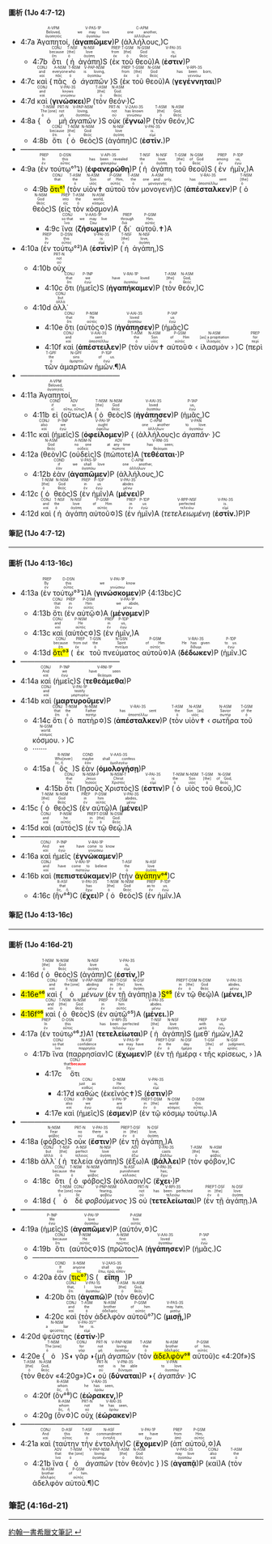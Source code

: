 #### 圖析 (1Jo 4:7-12)


- 4:7a <RUBY><ruby><ruby>Ἀγαπητοί,<rt>ἀγαπητός</rt></ruby><rt>Beloved,</rt></ruby><rt>A-VPM</rt></RUBY> (<RUBY><ruby><ruby><strong>ἀγαπῶμεν</strong><rt>ἀγαπάω</rt></ruby><rt>we may love</rt></ruby><rt>V-PAS-1P</rt></RUBY>)P (<RUBY><ruby><ruby>ἀλλήλους,<rt>ἀλλήλων</rt></ruby><rt>one another,</rt></ruby><rt>C-APM</rt></RUBY>)C
	- 4:7b <RUBY><ruby><ruby>ὅτι<rt>ὅτι</rt></ruby><rt>because</rt></ruby><rt>CONJ</rt></RUBY> (<RUBY><ruby><ruby>ἡ<rt>ὁ</rt></ruby><rt>[the]</rt></ruby><rt>T-NSF</rt></RUBY> <RUBY><ruby><ruby>ἀγάπη<rt>ἀγάπη</rt></ruby><rt>love</rt></ruby><rt>N-NSF</rt></RUBY>)S (<RUBY><ruby><ruby>ἐκ<rt>ἐκ</rt></ruby><rt>from</rt></ruby><rt>PREP</rt></RUBY> <RUBY><ruby><ruby>τοῦ<rt>ὁ</rt></ruby><rt>[the]</rt></ruby><rt>T-GSM</rt></RUBY> <RUBY><ruby><ruby>θεοῦ<rt>θεός</rt></ruby><rt>God</rt></ruby><rt>N-GSM</rt></RUBY>)A (<RUBY><ruby><ruby><strong>ἐστιν</strong><rt>εἰμί</rt></ruby><rt>is;</rt></ruby><rt>V-PAI-3S</rt></RUBY>)P 
- 4:7c <RUBY><ruby><ruby>καὶ<rt>καί</rt></ruby><rt>and</rt></ruby><rt>CONJ</rt></RUBY> {<RUBY><ruby><ruby>πᾶς<rt>πᾶς</rt></ruby><rt>everyone</rt></ruby><rt>A-NSM</rt></RUBY> <RUBY><ruby><ruby>ὁ<rt>ὁ</rt></ruby><rt>who</rt></ruby><rt>T-NSM</rt></RUBY> <RUBY><ruby><ruby><em>ἀγαπῶν</em><rt>ἀγαπάω</rt></ruby><rt>is loving,</rt></ruby><rt>V-PAP-NSM</rt></RUBY> }S (<RUBY><ruby><ruby>ἐκ<rt>ἐκ</rt></ruby><rt>from</rt></ruby><rt>PREP</rt></RUBY> <RUBY><ruby><ruby>τοῦ<rt>ὁ</rt></ruby><rt>[the]</rt></ruby><rt>T-GSM</rt></RUBY> <RUBY><ruby><ruby>θεοῦ<rt>θεός</rt></ruby><rt>God</rt></ruby><rt>N-GSM</rt></RUBY>)A (<RUBY><ruby><ruby><strong>γεγέννηται</strong><rt>γεννάω</rt></ruby><rt>has been born,</rt></ruby><rt>V-RPI-3S</rt></RUBY>)P 
- 4:7d <RUBY><ruby><ruby>καὶ<rt>καί</rt></ruby><rt>and</rt></ruby><rt>CONJ</rt></RUBY> (<RUBY><ruby><ruby><strong>γινώσκει</strong><rt>γινώσκω</rt></ruby><rt>knows</rt></ruby><rt>V-PAI-3S</rt></RUBY>)P (<RUBY><ruby><ruby>τὸν<rt>ὁ</rt></ruby><rt>[the]</rt></ruby><rt>T-ASM</rt></RUBY> <RUBY><ruby><ruby>θεόν·<rt>θεός</rt></ruby><rt>God.</rt></ruby><rt>N-ASM</rt></RUBY>)C
- 4:8a {<RUBY><ruby><ruby>ὁ<rt>ὁ</rt></ruby><rt>The [one]</rt></ruby><rt>T-NSM</rt></RUBY> <RUBY><ruby><ruby>μὴ<rt>μή</rt></ruby><rt>not</rt></ruby><rt>PRT-N</rt></RUBY> <RUBY><ruby><ruby><em>ἀγαπῶν</em><rt>ἀγαπάω</rt></ruby><rt>loving,</rt></ruby><rt>V-PAP-NSM</rt></RUBY> }S <RUBY><ruby><ruby>οὐκ<rt>οὐ</rt></ruby><rt>not</rt></ruby><rt>PRT-N</rt></RUBY> (<RUBY><ruby><ruby><strong>ἔγνω</strong><rt>γινώσκω</rt></ruby><rt>has known</rt></ruby><rt>V-2AAI-3S</rt></RUBY>)P (<RUBY><ruby><ruby>τὸν<rt>ὁ</rt></ruby><rt>[the]</rt></ruby><rt>T-ASM</rt></RUBY> <RUBY><ruby><ruby>θεόν,<rt>θεός</rt></ruby><rt>God,</rt></ruby><rt>N-ASM</rt></RUBY>)C 
	- 4:8b <RUBY><ruby><ruby>ὅτι<rt>ὅτι</rt></ruby><rt>because</rt></ruby><rt>CONJ</rt></RUBY> (<RUBY><ruby><ruby>ὁ<rt>ὁ</rt></ruby><rt>[the]</rt></ruby><rt>T-NSM</rt></RUBY> <RUBY><ruby><ruby>θεὸς<rt>θεός</rt></ruby><rt>God</rt></ruby><rt>N-NSM</rt></RUBY>)S (<RUBY><ruby><ruby>ἀγάπη<rt>ἀγάπη</rt></ruby><rt>love</rt></ruby><rt>N-NSF</rt></RUBY>)C (<RUBY><ruby><ruby><strong>ἐστίν.</strong><rt>εἰμί</rt></ruby><rt>is.</rt></ruby><rt>V-PAI-3S</rt></RUBY>)P 
- ——————————————
- 4:9a (<RUBY><ruby><ruby>ἐν<rt>ἐν</rt></ruby><rt>In</rt></ruby><rt>PREP</rt></RUBY> <RUBY><ruby><ruby>τούτῳ°¹⮧<rt>οὗτος</rt></ruby><rt>this</rt></ruby><rt>D-DSN</rt></RUBY>) (<RUBY><ruby><ruby><strong>ἐφανερώθη</strong><rt>φανερόω</rt></ruby><rt>has been revealed</rt></ruby><rt>V-API-3S</rt></RUBY>)P (<RUBY><ruby><ruby>ἡ<rt>ὁ</rt></ruby><rt>the</rt></ruby><rt>T-NSF</rt></RUBY> <RUBY><ruby><ruby>ἀγάπη<rt>ἀγάπη</rt></ruby><rt>love</rt></ruby><rt>N-NSF</rt></RUBY> <RUBY><ruby><ruby>τοῦ<rt>ὁ</rt></ruby><rt>[the]</rt></ruby><rt>T-GSM</rt></RUBY> <RUBY><ruby><ruby>θεοῦ<rt>θεός</rt></ruby><rt>of God</rt></ruby><rt>N-GSM</rt></RUBY>)S (<RUBY><ruby><ruby>ἐν<rt>ἐν</rt></ruby><rt>among</rt></ruby><rt>PREP</rt></RUBY> <RUBY><ruby><ruby>ἡμῖν,<rt>ἐγώ</rt></ruby><rt>us,</rt></ruby><rt>P-1DP</rt></RUBY>)A
	- 4:9b <RUBY><ruby><ruby><mark>ὅτι°¹</mark><rt></rt></ruby><rt>that</rt></ruby><rt>CONJ</rt></RUBY> (<RUBY><ruby><ruby>τὸν<rt>ὁ</rt></ruby><rt>the</rt></ruby><rt>T-ASM</rt></RUBY> <RUBY><ruby><ruby>υἱὸν✝<rt>υἱός</rt></ruby><rt>Son</rt></ruby><rt>N-ASM</rt></RUBY> <RUBY><ruby><ruby>αὐτοῦ<rt>αὐτός</rt></ruby><rt>of Him,</rt></ruby><rt>P-GSM</rt></RUBY> <RUBY><ruby><ruby>τὸν<rt>ὁ</rt></ruby><rt>the</rt></ruby><rt>T-ASM</rt></RUBY> <RUBY><ruby><ruby>μονογενῆ<rt>μονογενής</rt></ruby><rt>one and only,</rt></ruby><rt>A-ASM</rt></RUBY>)C (<RUBY><ruby><ruby><strong>ἀπέσταλκεν</strong><rt>ἀποστέλλω</rt></ruby><rt>has sent</rt></ruby><rt>V-RAI-3S</rt></RUBY>)P (<RUBY><ruby><ruby>ὁ<rt>ὁ</rt></ruby><rt>[the]</rt></ruby><rt>T-NSM</rt></RUBY> <RUBY><ruby><ruby>θεὸς<rt>θεός</rt></ruby><rt>God</rt></ruby><rt>N-NSM</rt></RUBY>)S (<RUBY><ruby><ruby>εἰς<rt>εἰς</rt></ruby><rt>into</rt></ruby><rt>PREP</rt></RUBY> <RUBY><ruby><ruby>τὸν<rt>ὁ</rt></ruby><rt>the</rt></ruby><rt>T-ASM</rt></RUBY> <RUBY><ruby><ruby>κόσμον<rt>κόσμος</rt></ruby><rt>world,</rt></ruby><rt>N-ASM</rt></RUBY>)A 
		- 4:9c <RUBY><ruby><ruby>ἵνα<rt>ἵνα</rt></ruby><rt>so that</rt></ruby><rt>CONJ</rt></RUBY> (<RUBY><ruby><ruby><strong>ζήσωμεν</strong><rt>ζάω</rt></ruby><rt>we may live</rt></ruby><rt>V-AAS-1P</rt></RUBY>)P (<RUBY><ruby><ruby>δι᾽<rt>διά</rt></ruby><rt>through</rt></ruby><rt>PREP</rt></RUBY> <RUBY><ruby><ruby>αὐτοῦ.✝<rt>αὐτός</rt></ruby><rt>Him.</rt></ruby><rt>P-GSM</rt></RUBY>)A
- 4:10a (<RUBY><ruby><ruby>ἐν<rt>ἐν</rt></ruby><rt>In</rt></ruby><rt>PREP</rt></RUBY> <RUBY><ruby><ruby>τούτῳ°²<rt>οὗτος</rt></ruby><rt>this</rt></ruby><rt>D-DSN</rt></RUBY>)A (<RUBY><ruby><ruby><strong>ἐστὶν</strong><rt>εἰμί</rt></ruby><rt>is</rt></ruby><rt>V-PAI-3S</rt></RUBY>)P (<RUBY><ruby><ruby>ἡ<rt>ὁ</rt></ruby><rt>[the]</rt></ruby><rt>T-NSF</rt></RUBY> <RUBY><ruby><ruby>ἀγάπη,<rt>ἀγάπη</rt></ruby><rt>love,</rt></ruby><rt>N-NSF</rt></RUBY>)S 
	- 4:10b <RUBY><ruby><ruby>οὐχ<rt>οὐ</rt></ruby><rt>not</rt></ruby><rt>PRT-N</rt></RUBY> 
		- 4:10c <RUBY><ruby><ruby>ὅτι<rt>ὅτι</rt></ruby><rt>that</rt></ruby><rt>CONJ</rt></RUBY> (<RUBY><ruby><ruby>ἡμεῖς<rt>ἐγώ</rt></ruby><rt>we</rt></ruby><rt>P-1NP</rt></RUBY>)S (<RUBY><ruby><ruby><strong>ἠγαπήκαμεν</strong><rt>ἀγαπάω</rt></ruby><rt>have loved</rt></ruby><rt>V-RAI-1P</rt></RUBY>)P (<RUBY><ruby><ruby>τὸν<rt>ὁ</rt></ruby><rt>[the]</rt></ruby><rt>T-ASM</rt></RUBY> <RUBY><ruby><ruby>θεόν,<rt>θεός</rt></ruby><rt>God,</rt></ruby><rt>N-ASM</rt></RUBY>)C 
	- 4:10d <RUBY><ruby><ruby>ἀλλ᾽<rt>ἀλλά</rt></ruby><rt>but</rt></ruby><rt>CONJ</rt></RUBY> 
		- 4:10e <RUBY><ruby><ruby>ὅτι<rt>ὅτι</rt></ruby><rt>that</rt></ruby><rt>CONJ</rt></RUBY> (<RUBY><ruby><ruby>αὐτὸς✡<rt>αὐτός</rt></ruby><rt>He</rt></ruby><rt>P-NSM</rt></RUBY>)S (<RUBY><ruby><ruby><strong>ἠγάπησεν</strong><rt>ἀγαπάω</rt></ruby><rt>loved</rt></ruby><rt>V-AAI-3S</rt></RUBY>)P (<RUBY><ruby><ruby>ἡμᾶς<rt>ἐγώ</rt></ruby><rt>us</rt></ruby><rt>P-1AP</rt></RUBY>)C
		- 4:10f <RUBY><ruby><ruby>καὶ<rt>καί</rt></ruby><rt>and</rt></ruby><rt>CONJ</rt></RUBY> (<RUBY><ruby><ruby><strong>ἀπέστειλεν</strong><rt>ἀποστέλλω</rt></ruby><rt>sent</rt></ruby><rt>V-AAI-3S</rt></RUBY>)P (<RUBY><ruby><ruby>τὸν<rt>ὁ</rt></ruby><rt>the</rt></ruby><rt>T-ASM</rt></RUBY> <RUBY><ruby><ruby>υἱὸν✝<rt>υἱός</rt></ruby><rt>Son</rt></ruby><rt>N-ASM</rt></RUBY> <RUBY><ruby><ruby>αὐτοῦ✡<rt>αὐτός</rt></ruby><rt>of Him</rt></ruby><rt>P-GSM</rt></RUBY> ‹ <RUBY><ruby><ruby>ἱλασμὸν<rt>ἱλασμός</rt></ruby><rt>[as] a propitiation</rt></ruby><rt>N-ASM</rt></RUBY> › )C (<RUBY><ruby><ruby>περὶ<rt>περί</rt></ruby><rt>for</rt></ruby><rt>PREP</rt></RUBY> <RUBY><ruby><ruby>τῶν<rt>ὁ</rt></ruby><rt>the</rt></ruby><rt>T-GPF</rt></RUBY> <RUBY><ruby><ruby>ἁμαρτιῶν<rt>ἁμαρτία</rt></ruby><rt>sins</rt></ruby><rt>N-GPF</rt></RUBY> <RUBY><ruby><ruby>ἡμῶν.¶<rt>ἐγώ</rt></ruby><rt>of us.</rt></ruby><rt>P-1GP</rt></RUBY>)A
- ——————————————
- 4:11a <RUBY><ruby><ruby>Ἀγαπητοί,<rt>ἀγαπητός</rt></ruby><rt>Beloved,</rt></ruby><rt>A-VPM</rt></RUBY> 
	- 4:11b <RUBY><ruby><ruby>εἰ<rt>εἰ</rt></ruby><rt>if</rt></ruby><rt>COND</rt></RUBY> (<RUBY><ruby><ruby>οὕτως<rt>οὕτω, οὕτως</rt></ruby><rt>so</rt></ruby><rt>ADV</rt></RUBY>)A (<RUBY><ruby><ruby>ὁ<rt>ὁ</rt></ruby><rt>[the]</rt></ruby><rt>T-NSM</rt></RUBY> <RUBY><ruby><ruby>θεὸς<rt>θεός</rt></ruby><rt>God</rt></ruby><rt>N-NSM</rt></RUBY>)S (<RUBY><ruby><ruby><strong>ἠγάπησεν</strong><rt>ἀγαπάω</rt></ruby><rt>loved</rt></ruby><rt>V-AAI-3S</rt></RUBY>)P (<RUBY><ruby><ruby>ἡμᾶς,<rt>ἐγώ</rt></ruby><rt>us,</rt></ruby><rt>P-1AP</rt></RUBY>)C
- 4:11c <RUBY><ruby><ruby>καὶ<rt>καί</rt></ruby><rt>also</rt></ruby><rt>CONJ</rt></RUBY> (<RUBY><ruby><ruby>ἡμεῖς<rt>ἐγώ</rt></ruby><rt>we</rt></ruby><rt>P-1NP</rt></RUBY>)S (<RUBY><ruby><ruby><strong>ὀφείλομεν</strong><rt>ὀφείλω</rt></ruby><rt>ought</rt></ruby><rt>V-PAI-1P</rt></RUBY>)P { (<RUBY><ruby><ruby>ἀλλήλους<rt>ἀλλήλων</rt></ruby><rt>one another</rt></ruby><rt>C-APM</rt></RUBY>)c <RUBY><ruby><ruby><em>ἀγαπᾶν·</em><rt>ἀγαπάω</rt></ruby><rt>to love.</rt></ruby><rt>V-PAN</rt></RUBY> }C
- 4:12a (<RUBY><ruby><ruby>θεὸν<rt>θεός</rt></ruby><rt>God</rt></ruby><rt>N-ASM</rt></RUBY>)C (<RUBY><ruby><ruby>οὐδεὶς<rt>οὐδείς</rt></ruby><rt>no one</rt></ruby><rt>A-NSM-N</rt></RUBY>)S (<RUBY><ruby><ruby>πώποτε<rt>πώποτε</rt></ruby><rt>at any time</rt></ruby><rt>ADV</rt></RUBY>)A (<RUBY><ruby><ruby><strong>τεθέαται·</strong><rt>θεάομαι</rt></ruby><rt>has seen;</rt></ruby><rt>V-RNI-3S</rt></RUBY>)P 
	- 4:12b <RUBY><ruby><ruby>ἐὰν<rt>ἐάν</rt></ruby><rt>if</rt></ruby><rt>COND</rt></RUBY> (<RUBY><ruby><ruby><strong>ἀγαπῶμεν</strong><rt>ἀγαπάω</rt></ruby><rt>we shall love</rt></ruby><rt>V-PAS-1P</rt></RUBY>)P (<RUBY><ruby><ruby>ἀλλήλους,<rt>ἀλλήλων</rt></ruby><rt>one another,</rt></ruby><rt>C-APM</rt></RUBY>)C 
- 4:12c (<RUBY><ruby><ruby>ὁ<rt>ὁ</rt></ruby><rt>[the]</rt></ruby><rt>T-NSM</rt></RUBY> <RUBY><ruby><ruby>θεὸς<rt>θεός</rt></ruby><rt>God</rt></ruby><rt>N-NSM</rt></RUBY>)S (<RUBY><ruby><ruby>ἐν<rt>ἐν</rt></ruby><rt>in</rt></ruby><rt>PREP</rt></RUBY> <RUBY><ruby><ruby>ἡμῖν<rt>ἐγώ</rt></ruby><rt>us</rt></ruby><rt>P-1DP</rt></RUBY>)A (<RUBY><ruby><ruby><strong>μένει</strong><rt>μένω</rt></ruby><rt>abides</rt></ruby><rt>V-PAI-3S</rt></RUBY>)P 
- 4:12d <RUBY><ruby><ruby>καὶ<rt>καί</rt></ruby><rt>and</rt></ruby><rt>CONJ</rt></RUBY> (<RUBY><ruby><ruby>ἡ<rt>ὁ</rt></ruby><rt>the</rt></ruby><rt>T-NSF</rt></RUBY> <RUBY><ruby><ruby>ἀγάπη<rt>ἀγάπη</rt></ruby><rt>love</rt></ruby><rt>N-NSF</rt></RUBY> <RUBY><ruby><ruby>αὐτοῦ✡<rt>αὐτός</rt></ruby><rt>of Him</rt></ruby><rt>P-GSM</rt></RUBY>)S (<RUBY><ruby><ruby>ἐν<rt>ἐν</rt></ruby><rt>in</rt></ruby><rt>PREP</rt></RUBY> <RUBY><ruby><ruby>ἡμῖν<rt>ἐγώ</rt></ruby><rt>us</rt></ruby><rt>P-1DP</rt></RUBY>)A (<RUBY><ruby><ruby><em>τετελειωμένη</em><rt>τελειόω</rt></ruby><rt>perfected</rt></ruby><rt>V-RPP-NSF</rt></RUBY> (<RUBY><ruby><ruby><strong>ἐστίν.</strong><rt>εἰμί</rt></ruby><rt>is.</rt></ruby><rt>V-PAI-3S</rt></RUBY>)P)P 


#### 筆記 (1Jo 4:7-12)

---

#### 圖析 (1Jo 4:13-16c)


- 4:13a (<RUBY><ruby><ruby>ἐν<rt>ἐν</rt></ruby><rt>By</rt></ruby><rt>PREP</rt></RUBY> <RUBY><ruby><ruby>τούτῳ°³⮧<rt>οὗτος</rt></ruby><rt>this</rt></ruby><rt>D-DSN</rt></RUBY>)A (<RUBY><ruby><ruby><strong>γινώσκομεν</strong><rt>γινώσκω</rt></ruby><rt>we know</rt></ruby><rt>V-PAI-1P</rt></RUBY>)P {<rt>4:13bc</rt>}C
	- 4:13b <RUBY><ruby><ruby>ὅτι<rt>ὅτι</rt></ruby><rt>that</rt></ruby><rt>CONJ</rt></RUBY> (<RUBY><ruby><ruby>ἐν<rt>ἐν</rt></ruby><rt>in</rt></ruby><rt>PREP</rt></RUBY> <RUBY><ruby><ruby>αὐτῷ✡<rt>αὐτός</rt></ruby><rt>Him</rt></ruby><rt>P-DSM</rt></RUBY>)A (<RUBY><ruby><ruby><strong>μένομεν</strong><rt>μένω</rt></ruby><rt>we abide,</rt></ruby><rt>V-PAI-1P</rt></RUBY>)P 
	- 4:13c <RUBY><ruby><ruby>καὶ<rt>καί</rt></ruby><rt>and</rt></ruby><rt>CONJ</rt></RUBY> (<RUBY><ruby><ruby>αὐτὸς✡<rt>αὐτός</rt></ruby><rt>He</rt></ruby><rt>P-NSM</rt></RUBY>)S (<RUBY><ruby><ruby>ἐν<rt>ἐν</rt></ruby><rt>in</rt></ruby><rt>PREP</rt></RUBY> <RUBY><ruby><ruby>ἡμῖν,<rt>ἐγώ</rt></ruby><rt>us,</rt></ruby><rt>P-1DP</rt></RUBY>)A
	- 4:13d <RUBY><ruby><ruby><mark>ὅτι°³</mark><rt>ὅτι</rt></ruby><rt>because</rt></ruby><rt>CONJ</rt></RUBY> (<RUBY><ruby><ruby>ἐκ<rt>ἐκ</rt></ruby><rt>from out</rt></ruby><rt>PREP</rt></RUBY> <RUBY><ruby><ruby>τοῦ<rt>ὁ</rt></ruby><rt>the</rt></ruby><rt>T-GSN</rt></RUBY> <RUBY><ruby><ruby>πνεύματος<rt>πνεῦμα</rt></ruby><rt>Spirit</rt></ruby><rt>N-GSN</rt></RUBY> <RUBY><ruby><ruby>αὐτοῦ✡<rt>αὐτός</rt></ruby><rt>of Him</rt></ruby><rt>P-GSM</rt></RUBY>)A (<RUBY><ruby><ruby><strong>δέδωκεν</strong><rt>δίδωμι</rt></ruby><rt>He has given</rt></ruby><rt>V-RAI-3S</rt></RUBY>)P (<RUBY><ruby><ruby>ἡμῖν.<rt>ἐγώ</rt></ruby><rt>to us.</rt></ruby><rt>P-1DP</rt></RUBY>)C
- ——————————————
- 4:14a <RUBY><ruby><ruby>καὶ<rt>καί</rt></ruby><rt>And</rt></ruby><rt>CONJ</rt></RUBY> (<RUBY><ruby><ruby>ἡμεῖς<rt>ἐγώ</rt></ruby><rt>we</rt></ruby><rt>P-1NP</rt></RUBY>)S (<RUBY><ruby><ruby><strong>τεθεάμεθα</strong><rt>θεάομαι</rt></ruby><rt>have seen</rt></ruby><rt>V-RNI-1P</rt></RUBY>)P 
- 4:14b <RUBY><ruby><ruby>καὶ<rt>καί</rt></ruby><rt>and</rt></ruby><rt>CONJ</rt></RUBY> (<RUBY><ruby><ruby><strong>μαρτυροῦμεν</strong><rt>μαρτυρέω</rt></ruby><rt>testify</rt></ruby><rt>V-PAI-1P</rt></RUBY>)P 
	- 4:14c <RUBY><ruby><ruby>ὅτι<rt>ὅτι</rt></ruby><rt>that</rt></ruby><rt>CONJ</rt></RUBY> (<RUBY><ruby><ruby>ὁ<rt>ὁ</rt></ruby><rt>the</rt></ruby><rt>T-NSM</rt></RUBY> <RUBY><ruby><ruby>πατὴρ✡<rt>πατήρ</rt></ruby><rt>Father</rt></ruby><rt>N-NSM</rt></RUBY>)S (<RUBY><ruby><ruby><strong>ἀπέσταλκεν</strong><rt>ἀποστέλλω</rt></ruby><rt>has sent</rt></ruby><rt>V-RAI-3S</rt></RUBY>)P (<RUBY><ruby><ruby>τὸν<rt>ὁ</rt></ruby><rt>the</rt></ruby><rt>T-ASM</rt></RUBY> <RUBY><ruby><ruby>υἱὸν✝<rt>υἱός</rt></ruby><rt>Son [as]</rt></ruby><rt>N-ASM</rt></RUBY> ‹ <RUBY><ruby><ruby>σωτῆρα<rt>σωτήρ</rt></ruby><rt>Savior</rt></ruby><rt>N-ASM</rt></RUBY> <RUBY><ruby><ruby>τοῦ<rt>ὁ</rt></ruby><rt>of the</rt></ruby><rt>T-GSM</rt></RUBY> <RUBY><ruby><ruby>κόσμου.<rt>κόσμος</rt></ruby><rt>world.</rt></ruby><rt>N-GSM</rt></RUBY> › )C
	- ·······
	- 4:15a (<RUBY><ruby><ruby>ὃς<rt>ὅς, ἥ</rt></ruby><rt>Who[ever]</rt></ruby><rt>R-NSM</rt></RUBY>)S <RUBY><ruby><ruby>ἐὰν<rt>ἐάν</rt></ruby><rt>maybe</rt></ruby><rt>COND</rt></RUBY> (<RUBY><ruby><ruby><strong>ὁμολογήσῃ</strong><rt>ὁμολογέω</rt></ruby><rt>shall confess</rt></ruby><rt>V-AAS-3S</rt></RUBY>)P 
		- 4:15b <RUBY><ruby><ruby>ὅτι<rt>ὅτι</rt></ruby><rt>that</rt></ruby><rt>CONJ</rt></RUBY> (<RUBY><ruby><ruby>Ἰησοῦς<rt>Ἰησοῦς</rt></ruby><rt>Jesus</rt></ruby><rt>N-NSM-P</rt></RUBY> <RUBY><ruby><ruby>Χριστός<rt>Χριστός</rt></ruby><rt>Christ</rt></ruby><rt>N-NSM-T</rt></RUBY>)S (<RUBY><ruby><ruby><strong>ἐστιν</strong><rt>εἰμί</rt></ruby><rt>is</rt></ruby><rt>V-PAI-3S</rt></RUBY>)P (<RUBY><ruby><ruby>ὁ<rt>ὁ</rt></ruby><rt>the</rt></ruby><rt>T-NSM</rt></RUBY> <RUBY><ruby><ruby>υἱὸς<rt>υἱός</rt></ruby><rt>Son</rt></ruby><rt>N-NSM</rt></RUBY> <RUBY><ruby><ruby>τοῦ<rt>ὁ</rt></ruby><rt>[the]</rt></ruby><rt>T-GSM</rt></RUBY> <RUBY><ruby><ruby>θεοῦ,<rt>θεός</rt></ruby><rt>of God,</rt></ruby><rt>N-GSM</rt></RUBY>)C 
- 4:15c (<RUBY><ruby><ruby>ὁ<rt>ὁ</rt></ruby><rt>[the]</rt></ruby><rt>T-NSM</rt></RUBY> <RUBY><ruby><ruby>θεὸς<rt>θεός</rt></ruby><rt>God</rt></ruby><rt>N-NSM</rt></RUBY>)S (<RUBY><ruby><ruby>ἐν<rt>ἐν</rt></ruby><rt>in</rt></ruby><rt>PREP</rt></RUBY> <RUBY><ruby><ruby>αὐτῷ<rt>αὐτός</rt></ruby><rt>him</rt></ruby><rt>P-DSM</rt></RUBY>)A (<RUBY><ruby><ruby><strong>μένει</strong><rt>μένω</rt></ruby><rt>abides,</rt></ruby><rt>V-PAI-3S</rt></RUBY>)P 
- 4:15d <RUBY><ruby><ruby>καὶ<rt>καί</rt></ruby><rt>and</rt></ruby><rt>CONJ</rt></RUBY> (<RUBY><ruby><ruby>αὐτὸς<rt>αὐτός</rt></ruby><rt>he</rt></ruby><rt>P-NSM</rt></RUBY>)S (<RUBY><ruby><ruby>ἐν<rt>ἐν</rt></ruby><rt>in</rt></ruby><rt>PREP</rt></RUBY> <RUBY><ruby><ruby>τῷ<rt>ὁ</rt></ruby><rt>[the]</rt></ruby><rt>T-DSM</rt></RUBY> <RUBY><ruby><ruby>θεῷ.<rt>θεός</rt></ruby><rt>God.</rt></ruby><rt>N-DSM</rt></RUBY>)A
- ——————————————
- 4:16a <RUBY><ruby><ruby>καὶ<rt>καί</rt></ruby><rt>And</rt></ruby><rt>CONJ</rt></RUBY> <RUBY><ruby><ruby>ἡμεῖς<rt>ἐγώ</rt></ruby><rt>we</rt></ruby><rt>P-1NP</rt></RUBY> (<RUBY><ruby><ruby><strong>ἐγνώκαμεν</strong><rt>γινώσκω</rt></ruby><rt>have come to know</rt></ruby><rt>V-RAI-1P</rt></RUBY>)P 
- 4:16b <RUBY><ruby><ruby>καὶ<rt>καί</rt></ruby><rt>and</rt></ruby><rt>CONJ</rt></RUBY> (<RUBY><ruby><ruby><strong>πεπιστεύκαμεν</strong><rt>πιστεύω</rt></ruby><rt>have come to believe</rt></ruby><rt>V-RAI-1P</rt></RUBY>)P (<RUBY><ruby><ruby>τὴν<rt>ὁ</rt></ruby><rt>the</rt></ruby><rt>T-ASF</rt></RUBY> <RUBY><ruby><ruby><mark>ἀγάπην°⁴</mark><rt>ἀγάπη</rt></ruby><rt>love</rt></ruby><rt>N-ASF</rt></RUBY>)C 
	- 4:16c (<RUBY><ruby><ruby>ἣν°⁴<rt>ὅς, ἥ</rt></ruby><rt>that</rt></ruby><rt>R-ASF</rt></RUBY>)C (<RUBY><ruby><ruby><strong>ἔχει</strong><rt>ἔχω</rt></ruby><rt>has</rt></ruby><rt>V-PAI-3S</rt></RUBY>)P (<RUBY><ruby><ruby>ὁ<rt>ὁ</rt></ruby><rt>[the]</rt></ruby><rt>T-NSM</rt></RUBY> <RUBY><ruby><ruby>θεὸς<rt>θεός</rt></ruby><rt>God</rt></ruby><rt>N-NSM</rt></RUBY>)S (<RUBY><ruby><ruby>ἐν<rt>ἐν</rt></ruby><rt>as to</rt></ruby><rt>PREP</rt></RUBY> <RUBY><ruby><ruby>ἡμῖν.<rt>ἐγώ</rt></ruby><rt>us.</rt></ruby><rt>P-1DP</rt></RUBY>)A 


#### 筆記 (1Jo 4:13-16c)

---

#### 圖析 (1Jo 4:16d-21)
- 4:16d (<RUBY><ruby><ruby>ὁ<rt>ὁ</rt></ruby><rt>[the]</rt></ruby><rt>T-NSM</rt></RUBY> <RUBY><ruby><ruby>θεὸς<rt>θεός</rt></ruby><rt>God</rt></ruby><rt>N-NSM</rt></RUBY>)S (<RUBY><ruby><ruby>ἀγάπη<rt>ἀγάπη</rt></ruby><rt>love</rt></ruby><rt>N-NSF</rt></RUBY>)C (<RUBY><ruby><ruby><strong>ἐστίν,</strong><rt>εἰμί</rt></ruby><rt>is,</rt></ruby><rt>V-PAI-3S</rt></RUBY>)P 
- <mark>4:16e°⁶</mark> <RUBY><ruby><ruby>καὶ<rt>καί</rt></ruby><rt>and</rt></ruby><rt>CONJ</rt></RUBY> { <RUBY><ruby><ruby>ὁ<rt>ὁ</rt></ruby><rt>the [one]</rt></ruby><rt>T-NSM</rt></RUBY> <RUBY><ruby><ruby><em>μένων</em><rt>μένω</rt></ruby><rt>abiding</rt></ruby><rt>V-PAP-NSM</rt></RUBY> (<RUBY><ruby><ruby>ἐν<rt>ἐν</rt></ruby><rt>in</rt></ruby><rt>PREP</rt></RUBY> <RUBY><ruby><ruby>τῇ<rt>ὁ</rt></ruby><rt>[the]</rt></ruby><rt>T-DSF</rt></RUBY> <RUBY><ruby><ruby>ἀγάπῃ<rt>ἀγάπη</rt></ruby><rt>love,</rt></ruby><rt>N-DSF</rt></RUBY>)a }<mark>S°⁵</mark> (<RUBY><ruby><ruby>ἐν<rt>ἐν</rt></ruby><rt>in</rt></ruby><rt>PREP</rt></RUBY> <RUBY><ruby><ruby>τῷ<rt>ὁ</rt></ruby><rt>[the]</rt></ruby><rt>T-DSM</rt></RUBY> <RUBY><ruby><ruby>θεῷ<rt>θεός</rt></ruby><rt>God</rt></ruby><rt>N-DSM</rt></RUBY>)A (<RUBY><ruby><ruby><strong>μένει,</strong><rt>μένω</rt></ruby><rt>abides,</rt></ruby><rt>V-PAI-3S</rt></RUBY>)P 
- <mark>4:16f°⁶</mark> <RUBY><ruby><ruby>καὶ<rt>καί</rt></ruby><rt>and</rt></ruby><rt>CONJ</rt></RUBY> (<RUBY><ruby><ruby>ὁ<rt>ὁ</rt></ruby><rt>[the]</rt></ruby><rt>T-NSM</rt></RUBY> <RUBY><ruby><ruby>θεὸς<rt>θεός</rt></ruby><rt>God</rt></ruby><rt>N-NSM</rt></RUBY>)S (<RUBY><ruby><ruby>ἐν<rt>ἐν</rt></ruby><rt>in</rt></ruby><rt>PREP</rt></RUBY> <RUBY><ruby><ruby>αὐτῷ°⁵<rt>αὐτός</rt></ruby><rt>him</rt></ruby><rt>P-DSM</rt></RUBY>)A (<RUBY><ruby><ruby><strong>μένει.</strong><rt>μένω</rt></ruby><rt>abides.</rt></ruby><rt>V-PAI-3S</rt></RUBY>)P 
- 4:17a (<RUBY><ruby><ruby>ἐν<rt>ἐν</rt></ruby><rt>In</rt></ruby><rt>PREP</rt></RUBY> <RUBY><ruby><ruby>τούτῳ°⁶⮥<rt>οὗτος</rt></ruby><rt>this</rt></ruby><rt>D-DSN</rt></RUBY>)A1 (<RUBY><ruby><ruby><strong>τετελείωται</strong><rt>τελειόω</rt></ruby><rt>has been perfected</rt></ruby><rt>V-RPI-3S</rt></RUBY>)P (<RUBY><ruby><ruby>ἡ<rt>ὁ</rt></ruby><rt>[the]</rt></ruby><rt>T-NSF</rt></RUBY> <RUBY><ruby><ruby>ἀγάπη<rt>ἀγάπη</rt></ruby><rt>love</rt></ruby><rt>N-NSF</rt></RUBY>)S (<RUBY><ruby><ruby>μεθ᾽<rt>μετά</rt></ruby><rt>with</rt></ruby><rt>PREP</rt></RUBY> <RUBY><ruby><ruby>ἡμῶν,<rt>ἐγώ</rt></ruby><rt>us,</rt></ruby><rt>P-1GP</rt></RUBY>)A2
	- 4:17b <RUBY><ruby><ruby>ἵνα<rt>ἵνα</rt></ruby><rt>so that</rt></ruby><rt>CONJ</rt></RUBY> (<RUBY><ruby><ruby>παρρησίαν<rt>παρρησία</rt></ruby><rt>confidence</rt></ruby><rt>N-ASF</rt></RUBY>)C (<RUBY><ruby><ruby><strong>ἔχωμεν</strong><rt>ἔχω</rt></ruby><rt>we may have</rt></ruby><rt>V-PAS-1P</rt></RUBY>)P (<RUBY><ruby><ruby>ἐν<rt>ἐν</rt></ruby><rt>in</rt></ruby><rt>PREP</rt></RUBY> <RUBY><ruby><ruby>τῇ<rt>ὁ</rt></ruby><rt>the</rt></ruby><rt>T-DSF</rt></RUBY> <RUBY><ruby><ruby>ἡμέρᾳ<rt>ἡμέρα</rt></ruby><rt>day</rt></ruby><rt>N-DSF</rt></RUBY> ‹ <RUBY><ruby><ruby>τῆς<rt>ὁ</rt></ruby><rt>[the]</rt></ruby><rt>T-GSF</rt></RUBY> <RUBY><ruby><ruby>κρίσεως,<rt>κρίσις</rt></ruby><rt>of judgment,</rt></ruby><rt>N-GSF</rt></RUBY> › )A
		- 4:17c <RUBY><ruby><ruby>ὅτι<rt>ὅτι</rt></ruby><rt>that<strong><font color='red'>⁞because</font></strong></rt></ruby><rt>CONJ</rt></RUBY> 
			- 4:17d <RUBY><ruby><ruby>καθὼς<rt>καθώς</rt></ruby><rt>just as</rt></ruby><rt>CONJ</rt></RUBY> (<RUBY><ruby><ruby>ἐκεῖνός✝<rt>ἐκεῖνος</rt></ruby><rt>He</rt></ruby><rt>D-NSM</rt></RUBY>)S (<RUBY><ruby><ruby><strong>ἐστιν</strong><rt>εἰμί</rt></ruby><rt>is,</rt></ruby><rt>V-PAI-3S</rt></RUBY>)P 
		- 4:17e <RUBY><ruby><ruby>καὶ<rt>καί</rt></ruby><rt>also</rt></ruby><rt>CONJ</rt></RUBY> (<RUBY><ruby><ruby>ἡμεῖς<rt>ἐγώ</rt></ruby><rt>we</rt></ruby><rt>P-1NP</rt></RUBY>)S (<RUBY><ruby><ruby><strong>ἐσμεν</strong><rt>εἰμί</rt></ruby><rt>are</rt></ruby><rt>V-PAI-1P</rt></RUBY>)P (<RUBY><ruby><ruby>ἐν<rt>ἐν</rt></ruby><rt>in</rt></ruby><rt>PREP</rt></RUBY> <RUBY><ruby><ruby>τῷ<rt>ὁ</rt></ruby><rt>[the]</rt></ruby><rt>T-DSM</rt></RUBY> <RUBY><ruby><ruby>κόσμῳ<rt>κόσμος</rt></ruby><rt>world</rt></ruby><rt>N-DSM</rt></RUBY> <RUBY><ruby><ruby>τούτῳ.<rt>οὗτος</rt></ruby><rt>this.</rt></ruby><rt>D-DSM</rt></RUBY>)A
- ——————————————
- 4:18a (<RUBY><ruby><ruby>φόβος<rt>φόβος</rt></ruby><rt>Fear</rt></ruby><rt>N-NSM</rt></RUBY>)S <RUBY><ruby><ruby>οὐκ<rt>οὐ</rt></ruby><rt>no</rt></ruby><rt>PRT-N</rt></RUBY> (<RUBY><ruby><ruby><strong>ἔστιν</strong><rt>εἰμί</rt></ruby><rt>there is</rt></ruby><rt>V-PAI-3S</rt></RUBY>)P (<RUBY><ruby><ruby>ἐν<rt>ἐν</rt></ruby><rt>in</rt></ruby><rt>PREP</rt></RUBY> <RUBY><ruby><ruby>τῇ<rt>ὁ</rt></ruby><rt>[the]</rt></ruby><rt>T-DSF</rt></RUBY> <RUBY><ruby><ruby>ἀγάπῃ,<rt>ἀγάπη</rt></ruby><rt>love,</rt></ruby><rt>N-DSF</rt></RUBY>)A
- 4:18b <RUBY><ruby><ruby>ἀλλ᾽<rt>ἀλλά</rt></ruby><rt>but</rt></ruby><rt>CONJ</rt></RUBY> (<RUBY><ruby><ruby>ἡ<rt>ὁ</rt></ruby><rt>[the]</rt></ruby><rt>T-NSF</rt></RUBY> <RUBY><ruby><ruby>τελεία<rt>τέλειος</rt></ruby><rt>perfect</rt></ruby><rt>A-NSF</rt></RUBY> <RUBY><ruby><ruby>ἀγάπη<rt>ἀγάπη</rt></ruby><rt>love</rt></ruby><rt>N-NSF</rt></RUBY>)S (<RUBY><ruby><ruby>ἔξω<rt>ἔξω</rt></ruby><rt>out</rt></ruby><rt>ADV</rt></RUBY>)A (<RUBY><ruby><ruby><strong>βάλλει</strong><rt>βάλλω</rt></ruby><rt>casts</rt></ruby><rt>V-PAI-3S</rt></RUBY>)P (<RUBY><ruby><ruby>τὸν<rt>ὁ</rt></ruby><rt>[the]</rt></ruby><rt>T-ASM</rt></RUBY> <RUBY><ruby><ruby>φόβον,<rt>φόβος</rt></ruby><rt>fear,</rt></ruby><rt>N-ASM</rt></RUBY>)C
	- 4:18c <RUBY><ruby><ruby>ὅτι<rt>ὅτι</rt></ruby><rt>because</rt></ruby><rt>CONJ</rt></RUBY> (<RUBY><ruby><ruby>ὁ<rt>ὁ</rt></ruby><rt>the</rt></ruby><rt>T-NSM</rt></RUBY> <RUBY><ruby><ruby>φόβος<rt>φόβος</rt></ruby><rt>fear</rt></ruby><rt>N-NSM</rt></RUBY>)S (<RUBY><ruby><ruby>κόλασιν<rt>κόλασις</rt></ruby><rt>punishment</rt></ruby><rt>N-ASF</rt></RUBY>)C (<RUBY><ruby><ruby><strong>ἔχει·</strong><rt>ἔχω</rt></ruby><rt>has;</rt></ruby><rt>V-PAI-3S</rt></RUBY>)P 
	- 4:18d { <RUBY><ruby><ruby>ὁ<rt>ὁ</rt></ruby><rt>the [one]</rt></ruby><rt>T-NSM</rt></RUBY> <RUBY><ruby><ruby>δὲ<rt>δέ</rt></ruby><rt>now</rt></ruby><rt>CONJ</rt></RUBY> <RUBY><ruby><ruby><em>φοβούμενος</em><rt>φοβέω</rt></ruby><rt>fearing,</rt></ruby><rt>V-PNP-NSM</rt></RUBY> }S <RUBY><ruby><ruby>οὐ<rt>οὐ</rt></ruby><rt>not</rt></ruby><rt>PRT-N</rt></RUBY> (<RUBY><ruby><ruby><strong>τετελείωται</strong><rt>τελειόω</rt></ruby><rt>has been perfected</rt></ruby><rt>V-RPI-3S</rt></RUBY>)P (<RUBY><ruby><ruby>ἐν<rt>ἐν</rt></ruby><rt>in</rt></ruby><rt>PREP</rt></RUBY> <RUBY><ruby><ruby>τῇ<rt>ὁ</rt></ruby><rt>[the]</rt></ruby><rt>T-DSF</rt></RUBY> <RUBY><ruby><ruby>ἀγάπῃ.<rt>ἀγάπη</rt></ruby><rt>love.</rt></ruby><rt>N-DSF</rt></RUBY>)A
- ——————————————
- 4:19a (<RUBY><ruby><ruby>ἡμεῖς<rt>ἐγώ</rt></ruby><rt>We</rt></ruby><rt>P-1NP</rt></RUBY>)S (<RUBY><ruby><ruby><strong>ἀγαπῶμεν</strong><rt>ἀγαπάω</rt></ruby><rt>love</rt></ruby><rt>V-PAI-1P</rt></RUBY>)P (<RUBY><ruby><ruby>αὐτόν,✡<rt>αὐτός</rt></ruby><rt>him</rt></ruby><rt>P-ASM</rt></RUBY>)C
	- 4:19b <RUBY><ruby><ruby>ὅτι<rt>ὅτι</rt></ruby><rt>because</rt></ruby><rt>CONJ</rt></RUBY> (<RUBY><ruby><ruby>αὐτὸς✡<rt>αὐτός</rt></ruby><rt>He</rt></ruby><rt>P-NSM</rt></RUBY>)S (<RUBY><ruby><ruby>πρῶτος<rt>πρῶτος</rt></ruby><rt>first</rt></ruby><rt>A-NSM</rt></RUBY>)A (<RUBY><ruby><ruby><strong>ἠγάπησεν</strong><rt>ἀγαπάω</rt></ruby><rt>loved</rt></ruby><rt>V-AAI-3S</rt></RUBY>)P (<RUBY><ruby><ruby>ἡμᾶς.<rt>ἐγώ</rt></ruby><rt>us.</rt></ruby><rt>P-1AP</rt></RUBY>)C 
	- ———————————————
	- 4:20a <RUBY><ruby><ruby>ἐάν<rt>ἐάν</rt></ruby><rt>If</rt></ruby><rt>COND</rt></RUBY> (<RUBY><ruby><ruby><mark>τις°⁷</mark><rt>τις</rt></ruby><rt>anyone</rt></ruby><rt>X-NSM</rt></RUBY>)S (<RUBY><ruby><ruby><strong>εἴπῃ</strong><rt>ἔπω, ἐρῶ, εἶπον</rt></ruby><rt>shall say</rt></ruby><rt>V-2AAS-3S</rt></RUBY>)P 
		- 4:20b <RUBY><ruby><ruby>ὅτι<rt>ὅτι</rt></ruby><rt>that,</rt></ruby><rt>CONJ</rt></RUBY> (<RUBY><ruby><ruby><strong>ἀγαπῶ</strong><rt>ἀγαπάω</rt></ruby><rt>I love</rt></ruby><rt>V-PAI-1S</rt></RUBY>)P (<RUBY><ruby><ruby>τὸν<rt>ὁ</rt></ruby><rt>[the]</rt></ruby><rt>T-ASM</rt></RUBY> <RUBY><ruby><ruby>θεὸν<rt>θεός</rt></ruby><rt>God,</rt></ruby><rt>N-ASM</rt></RUBY>)C
		- 4:20c <RUBY><ruby><ruby>καὶ<rt>καί</rt></ruby><rt>and</rt></ruby><rt>CONJ</rt></RUBY> (<RUBY><ruby><ruby>τὸν<rt>ὁ</rt></ruby><rt>the</rt></ruby><rt>T-ASM</rt></RUBY> <RUBY><ruby><ruby>ἀδελφὸν<rt>ἀδελφός</rt></ruby><rt>brother</rt></ruby><rt>N-ASM</rt></RUBY> <RUBY><ruby><ruby>αὐτοῦ°⁷<rt>αὐτός</rt></ruby><rt>of him</rt></ruby><rt>P-GSM</rt></RUBY>)C (<RUBY><ruby><ruby><strong>μισῇ,</strong><rt>μισέω</rt></ruby><rt>may hate,</rt></ruby><rt>V-PAS-3S</rt></RUBY>)P 
- 4:20d <RUBY><ruby><ruby>ψεύστης<rt>ψεύστης</rt></ruby><rt>a liar</rt></ruby><rt>N-NSM</rt></RUBY> (<RUBY><ruby><ruby><strong>ἐστίν·</strong><rt>εἰμί</rt></ruby><rt>he is.</rt></ruby><rt>V-PAI-3S°⁷</rt></RUBY>)P 
- 4:20e {<RUBY><ruby><ruby>ὁ<rt>ὁ</rt></ruby><rt>The [one]</rt></ruby><rt>T-NSM</rt></RUBY>}S◖ <RUBY><ruby><ruby>γὰρ<rt>γάρ</rt></ruby><rt>for</rt></ruby><rt>CONJ</rt></RUBY> ◗{<RUBY><ruby><ruby>μὴ<rt>μή</rt></ruby><rt>not</rt></ruby><rt>PRT-N</rt></RUBY> <RUBY><ruby><ruby><em>ἀγαπῶν</em><rt>ἀγαπάω</rt></ruby><rt>loving</rt></ruby><rt>V-PAP-NSM</rt></RUBY> (<RUBY><ruby><ruby>τὸν<rt>ὁ</rt></ruby><rt>the</rt></ruby><rt>T-ASM</rt></RUBY> <RUBY><ruby><ruby><mark>ἀδελφὸν°⁸</mark><rt>ἀδελφός</rt></ruby><rt>brother</rt></ruby><rt>N-ASM</rt></RUBY> <RUBY><ruby><ruby>αὐτοῦ<rt>αὐτός</rt></ruby><rt>of him,</rt></ruby><rt>P-GSM</rt></RUBY>)c «4:20f»}S {<RUBY><ruby><ruby>τὸν<rt>ὁ</rt></ruby><rt>[the]</rt></ruby><rt>T-ASM</rt></RUBY> <RUBY><ruby><ruby>θεὸν<rt>θεός</rt></ruby><rt>God,</rt></ruby><rt>N-ASM</rt></RUBY> «4:20g»}C◖ <RUBY><ruby><ruby>οὐ<rt>οὐ</rt></ruby><rt>not</rt></ruby><rt>PRT-N</rt></RUBY> (<RUBY><ruby><ruby><strong>δύναται</strong><rt>δύναμαι</rt></ruby><rt>is he able</rt></ruby><rt>V-PNI-3S</rt></RUBY>)P ◗{ <RUBY><ruby><ruby><em>ἀγαπᾶν·</em><rt>ἀγαπάω</rt></ruby><rt>to love.</rt></ruby><rt>V-PAN</rt></RUBY> }C
	- 4:20f (<RUBY><ruby><ruby>ὃν°⁸<rt>ὅς, ἥ</rt></ruby><rt>whom</rt></ruby><rt>R-ASM</rt></RUBY>)C (<RUBY><ruby><ruby><strong>ἑώρακεν,</strong><rt>ὁράω</rt></ruby><rt>he has seen,</rt></ruby><rt>V-RAI-3S</rt></RUBY>)P 
	- 4:20g (<RUBY><ruby><ruby>ὃν✡<rt>ὅς, ἥ</rt></ruby><rt>whom</rt></ruby><rt>R-ASM</rt></RUBY>)C <RUBY><ruby><ruby>οὐχ<rt>οὐ</rt></ruby><rt>not</rt></ruby><rt>PRT-N</rt></RUBY> (<RUBY><ruby><ruby><strong>ἑώρακεν</strong><rt>ὁράω</rt></ruby><rt>he has seen,</rt></ruby><rt>V-RAI-3S</rt></RUBY>)P
- ——————————————
- 4:21a <RUBY><ruby><ruby>καὶ<rt>καί</rt></ruby><rt>And</rt></ruby><rt>CONJ</rt></RUBY> (<RUBY><ruby><ruby>ταύτην<rt>οὗτος</rt></ruby><rt>this</rt></ruby><rt>D-ASF</rt></RUBY> <RUBY><ruby><ruby>τὴν<rt>ὁ</rt></ruby><rt>the</rt></ruby><rt>T-ASF</rt></RUBY> <RUBY><ruby><ruby>ἐντολὴν<rt>ἐντολή</rt></ruby><rt>commandment</rt></ruby><rt>N-ASF</rt></RUBY>)C (<RUBY><ruby><ruby><strong>ἔχομεν</strong><rt>ἔχω</rt></ruby><rt>we have</rt></ruby><rt>V-PAI-1P</rt></RUBY>)P (<RUBY><ruby><ruby>ἀπ᾽<rt>ἀπό</rt></ruby><rt>from</rt></ruby><rt>PREP</rt></RUBY> <RUBY><ruby><ruby>αὐτοῦ,✡<rt>αὐτός</rt></ruby><rt>Him,</rt></ruby><rt>P-GSM</rt></RUBY>)A
	- 4:21b <RUBY><ruby><ruby>ἵνα<rt>ἵνα</rt></ruby><rt>that</rt></ruby><rt>ADV</rt></RUBY> {<RUBY><ruby><ruby>ὁ<rt>ὁ</rt></ruby><rt>the [one]</rt></ruby><rt>T-NSM</rt></RUBY> <RUBY><ruby><ruby><em>ἀγαπῶν</em><rt>ἀγαπάω</rt></ruby><rt>loving</rt></ruby><rt>V-PAP-NSM</rt></RUBY> (<RUBY><ruby><ruby>τὸν<rt>ὁ</rt></ruby><rt>[the]</rt></ruby><rt>T-ASM</rt></RUBY> <RUBY><ruby><ruby>θεὸν<rt>θεός</rt></ruby><rt>God</rt></ruby><rt>N-ASM</rt></RUBY>)c } )S (<RUBY><ruby><ruby><strong>ἀγαπᾷ</strong><rt>ἀγαπάω</rt></ruby><rt>may love</rt></ruby><rt>V-PAS-3S</rt></RUBY>)P (<RUBY><ruby><ruby>καὶ<rt>καί</rt></ruby><rt>also</rt></ruby><rt>CONJ</rt></RUBY>)A (<RUBY><ruby><ruby>τὸν<rt>ὁ</rt></ruby><rt>the</rt></ruby><rt>T-ASM</rt></RUBY> <RUBY><ruby><ruby>ἀδελφὸν<rt>ἀδελφός</rt></ruby><rt>brother</rt></ruby><rt>N-ASM</rt></RUBY> <RUBY><ruby><ruby>αὐτοῦ.¶<rt>αὐτός</rt></ruby><rt>of him.</rt></ruby><rt>P-GSM</rt></RUBY>)C


### 筆記 (4:16d-21)

---

[約翰一書希臘文筆記 ↵](1John-Notes.md)